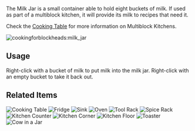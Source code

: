 [Title]: Milk_Jar
[Icon]: cookingforblockheads:milk_jar

The Milk Jar is a small container able to hold eight buckets of milk. If used as part of a multiblock kitchen, it will provide its milk to recipes that need it.

Check the [Cooking Table](cookingforblockheads:cooking_table) for more information on Multiblock Kitchens.

![cookingforblockheads:milk_jar](crafting://minecraft:glass,any:planks,minecraft:glass,minecraft:glass,minecraft:milk_bucket,minecraft:glass,minecraft:glass,minecraft:glass,minecraft:glass)

## Usage
Right-click with a bucket of milk to put milk into the milk jar. Right-click with an empty bucket to take it back out.

## Related Items
![Cooking Table](cookingforblockheads:cooking_table)
![Fridge](cookingforblockheads:fridge)
![Sink](cookingforblockheads:sink)
![Oven](cookingforblockheads:oven)
![Tool Rack](cookingforblockheads:tool_rack)
![Spice Rack](cookingforblockheads:spice_rack)
![Kitchen Counter](cookingforblockheads:counter)
![Kitchen Corner](cookingforblockheads:corner)
![Kitchen Floor](cookingforblockheads:kitchen_floor)
![Toaster](cookingforblockheads:toaster)
![Cow in a Jar](cookingforblockheads:cow_jar)